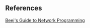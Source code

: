 ## References

[Beej's Guide to Network Programming](https://beej.us/guide/bgnet/html/#client-server-background)